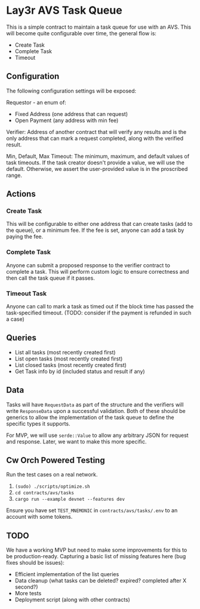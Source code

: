 # Lay3r AVS Task Queue

This is a simple contract to maintain a task queue for use with an AVS. This will become
quite configurable over time, the general flow is:

- Create Task
- Complete Task
- Timeout

## Configuration

The following configuration settings will be exposed:

Requestor - an enum of:

- Fixed Address (one address that can request)
- Open Payment (any address with min fee)

Verifier: Address of another contract that will verify any results and is the only address that
can mark a request completed, along with the verified result.

Min, Default, Max Timeout: The minimum, maximum, and default values of task timeouts. If the task creator
doesn't provide a value, we will use the default. Otherwise, we assert the user-provided value is in the
proscribed range.

## Actions

### Create Task

This will be configurable to either one address that can create tasks (add to the queue),
or a minimum fee. If the fee is set, anyone can add a task by paying the fee.

### Complete Task

Anyone can submit a proposed response to the verifier contract to complete a task. This will perform custom
logic to ensure correctness and then call the task queue if it passes.

### Timeout Task

Anyone can call to mark a task as timed out if the block time has passed the task-specified timeout.
(TODO: consider if the payment is refunded in such a case)

## Queries

- List all tasks (most recently created first)
- List open tasks (most recently created first)
- List closed tasks (most recently created first)
- Get Task info by id (included status and result if any)

## Data

Tasks will have `RequestData` as part of the structure and the verifiers will write `ResponseData`
upon a successful validation. Both of these should be generics to allow the implementation of
the task queue to define the specific types it supports.

For MVP, we will use `serde::Value` to allow any arbitrary JSON for request and response. Later,
we want to make this more specific.

## Cw Orch Powered Testing

Run the test cases on a real network.

1. `(sudo) ./scripts/optimize.sh`
2. `cd contracts/avs/tasks`
3. `cargo run --example devnet --features dev`

Ensure you have set `TEST_MNEMONIC` in `contracts/avs/tasks/.env` to an account with some tokens.

## TODO

We have a working MVP but need to make some improvements for this to be production-ready.
Capturing a basic list of missing features here (bug fixes should be issues):

- Efficient implementation of the list queries
- Data cleanup (what tasks can be deleted? expired? completed after X second?)
- More tests
- Deployment script (along with other contracts)
